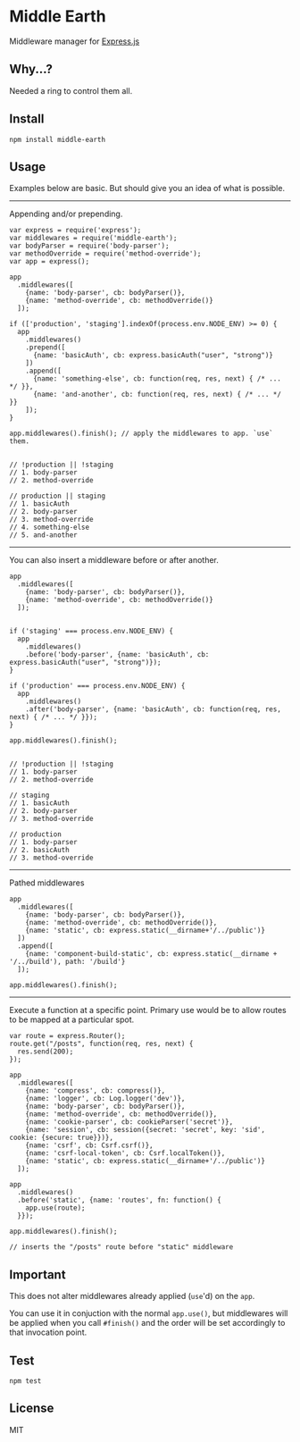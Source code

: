 # Middle Earth

Middleware manager for [Express.js](https://github.com/visionmedia/express)

## Why...?

Needed a ring to control them all.

## Install

    npm install middle-earth

## Usage

Examples below are basic. But should give you an idea of what is possible.

---

Appending and/or prepending.

    var express = require('express');
    var middlewares = require('middle-earth');
    var bodyParser = require('body-parser');
    var methodOverride = require('method-override');
    var app = express();

    app
      .middlewares([
        {name: 'body-parser', cb: bodyParser()},
        {name: 'method-override', cb: methodOverride()}
      ]);

    if (['production', 'staging'].indexOf(process.env.NODE_ENV) >= 0) {
      app
        .middlewares()
        .prepend([
          {name: 'basicAuth', cb: express.basicAuth("user", "strong")}
        ])
        .append([
          {name: 'something-else', cb: function(req, res, next) { /* ... */ }},
          {name: 'and-another', cb: function(req, res, next) { /* ... */ }}
        ]);
    }

    app.middlewares().finish(); // apply the middlewares to app. `use` them.


    // !production || !staging
    // 1. body-parser
    // 2. method-override

    // production || staging
    // 1. basicAuth
    // 2. body-parser
    // 3. method-override
    // 4. something-else
    // 5. and-another

---

You can also insert a middleware before or after another.

    app
      .middlewares([
        {name: 'body-parser', cb: bodyParser()},
        {name: 'method-override', cb: methodOverride()}
      ]);


    if ('staging' === process.env.NODE_ENV) {
      app
        .middlewares()
        .before('body-parser', {name: 'basicAuth', cb: express.basicAuth("user", "strong")});
    }

    if ('production' === process.env.NODE_ENV) {
      app
        .middlewares()
        .after('body-parser', {name: 'basicAuth', cb: function(req, res, next) { /* ... */ }});
    }

    app.middlewares().finish();


    // !production || !staging
    // 1. body-parser
    // 2. method-override

    // staging
    // 1. basicAuth
    // 2. body-parser
    // 3. method-override

    // production
    // 1. body-parser
    // 2. basicAuth
    // 3. method-override

---

Pathed middlewares

    app
      .middlewares([
        {name: 'body-parser', cb: bodyParser()},
        {name: 'method-override', cb: methodOverride()},
        {name: 'static', cb: express.static(__dirname+'/../public')}
      ])
      .append([
        {name: 'component-build-static', cb: express.static(__dirname + '/../build'), path: '/build'}
      ]);

    app.middlewares().finish();

---

Execute a function at a specific point. Primary use would be to allow routes to be mapped at a particular spot.

    var route = express.Router();
    route.get("/posts", function(req, res, next) {
      res.send(200);
    });

    app
      .middlewares([
        {name: 'compress', cb: compress()},
        {name: 'logger', cb: Log.logger('dev')},
        {name: 'body-parser', cb: bodyParser()},
        {name: 'method-override', cb: methodOverride()},
        {name: 'cookie-parser', cb: cookieParser('secret')},
        {name: 'session', cb: session({secret: 'secret', key: 'sid', cookie: {secure: true}})},
        {name: 'csrf', cb: Csrf.csrf()},
        {name: 'csrf-local-token', cb: Csrf.localToken()},
        {name: 'static', cb: express.static(__dirname+'/../public')}
      ]);

    app
      .middlewares()
      .before('static', {name: 'routes', fn: function() {
        app.use(route);
      }});

    app.middlewares().finish();

    // inserts the "/posts" route before "static" middleware


## Important

This does not alter middlewares already applied (`use`'d) on the `app`. 

You can use it in conjuction with the normal `app.use()`, but middlewares will be applied when you call `#finish()` and the order will be set accordingly to that invocation point.


## Test

    npm test


## License

MIT
